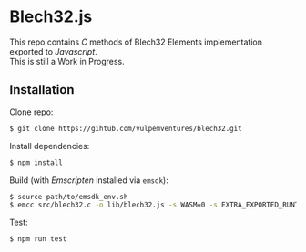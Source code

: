 # Blech32.js

This repo contains *C* methods of Blech32 Elements implementation exported to *Javascript*.  
This is still a Work in Progress.

## Installation

Clone repo:

```sh
$ git clone https://gihtub.com/vulpemventures/blech32.git
```

Install dependencies:

```sh
$ npm install
```

Build (with *Emscripten* installed via `emsdk`):

```sh
$ source path/to/emsdk_env.sh
$ emcc src/blech32.c -o lib/blech32.js -s WASM=0 -s EXTRA_EXPORTED_RUNTIME_METHODS='["ccall", "cwrap", "getValue", "setValue", "allocate", "intArrayFromString", "ALLOC_NORMAL"]' -s EXPORT_ALL=1 -s LINKABLE=1 -s NO_EXIT_RUNTIME=1
```

Test:

```sh
$ npm run test
```
